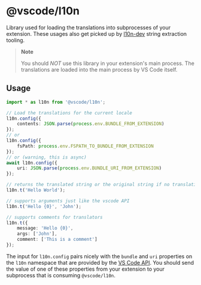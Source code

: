# @vscode/l10n

Library used for loading the translations into subprocesses of your extension. These usages also get picked up by [l10n-dev](https://github.com/microsoft/vscode-l10n/tree/main/l10n-dev) string extraction tooling.

> **Note**
>
> You should _NOT_ use this library in your extension's main process. The translations are loaded into the main process by VS Code itself.

## Usage

```typescript
import * as l10n from '@vscode/l10n';

// Load the translations for the current locale
l10n.config({
    contents: JSON.parse(process.env.BUNDLE_FROM_EXTENSION)
});
// or
l10n.config({
    fsPath: process.env.FSPATH_TO_BUNDLE_FROM_EXTENSION
});
// or (warning, this is async)
await l10n.config({
    uri: JSON.parse(process.env.BUNDLE_URI_FROM_EXTENSION)
});

// returns the translated string or the original string if no translation is available
l10n.t('Hello World');

// supports arguments just like the vscode API
l10n.t('Hello {0}', 'John');

// supports comments for translators
l10n.t({
    message: 'Hello {0}',
    args: ['John'],
    comment: ['This is a comment']
});
```

The input for `l10n.config` pairs nicely with the `bundle` and `uri` properties on the `l10n` namespace that are provided by the [VS Code API](https://code.visualstudio.com/api/references/vscode-api#l10n).
You should send the value of one of these properties from your extension to your subprocess that is consuming `@vscode/l10n`.
